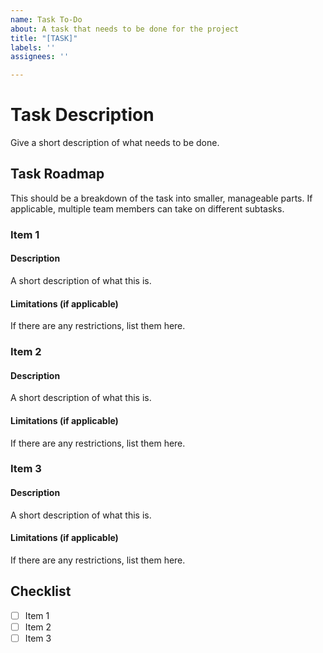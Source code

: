 ```yaml
---
name: Task To-Do
about: A task that needs to be done for the project
title: "[TASK]"
labels: ''
assignees: ''

---
```


# Task Description
Give a short description of what needs to be done.

## Task Roadmap
This should be a breakdown of the task into smaller, manageable parts. If applicable, multiple team members can take on different subtasks.

### Item 1
#### Description
A short description of what this is.
#### Limitations (if applicable)
If there are any restrictions, list them here.

### Item 2
#### Description
A short description of what this is.
#### Limitations (if applicable)
If there are any restrictions, list them here.

### Item 3
#### Description
A short description of what this is.
#### Limitations (if applicable)
If there are any restrictions, list them here.

## Checklist
- [ ] Item 1
- [ ] Item 2
- [ ] Item 3
